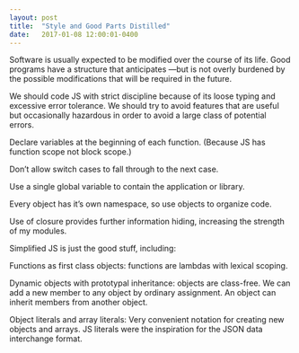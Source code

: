 ```yaml
---
layout: post
title:  "Style and Good Parts Distilled"
date:   2017-01-08 12:00:01-0400
---
```


Software is usually expected to be modified over the course of its life. Good programs have a structure that anticipates —but is not overly burdened by the possible modifications that will be required in the future. 

We should code JS with strict discipline because of its loose typing and excessive error tolerance. We should try to avoid features that are useful but occasionally hazardous in order to avoid a large class of potential errors. 

Declare variables at the beginning of each function. (Because JS has function scope not block scope.)

Don’t allow switch cases to fall through to the next case. 

Use a single global variable to contain the application or library. 

Every object has it’s own namespace, so use objects to organize code. 

Use of closure provides further information hiding, increasing the strength of my modules.

Simplified JS is just the good stuff, including:

Functions as first class objects: functions are lambdas with lexical scoping.

Dynamic objects with prototypal inheritance: objects are class-free. We can add a new member to any object by ordinary assignment. An object can inherit members from another object.

Object literals and array literals: Very convenient notation for creating new objects and arrays. JS literals were the inspiration for the JSON data interchange format.

